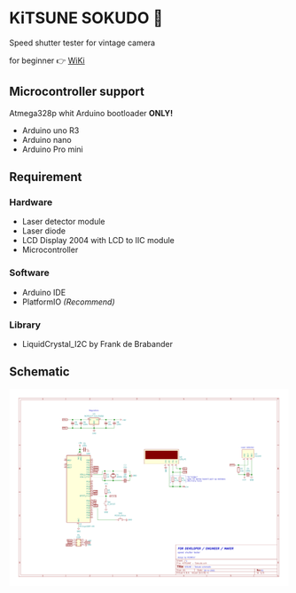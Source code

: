 # KiTSUNE SOKUDO 🦊  
Speed shutter tester for vintage camera  
  
for beginner 👉 [WiKi](https://github.com/Wolfnest-Studio/KiTSUNE-SOKUDO/wiki)
  
## Microcontroller support
Atmega328p whit Arduino bootloader **ONLY!**  
- Arduino uno R3
- Arduino nano
- Arduino Pro mini  

## Requirement  
### Hardware  
- Laser detector module
- Laser diode
- LCD Display 2004 with LCD to IIC module
- Microcontroller
### Software
- Arduino IDE
- PlatformIO *(Recommend)*
### Library
- LiquidCrystal_I2C by Frank de Brabander  

## Schematic
![](image/Schematic_for_Dev.png)
